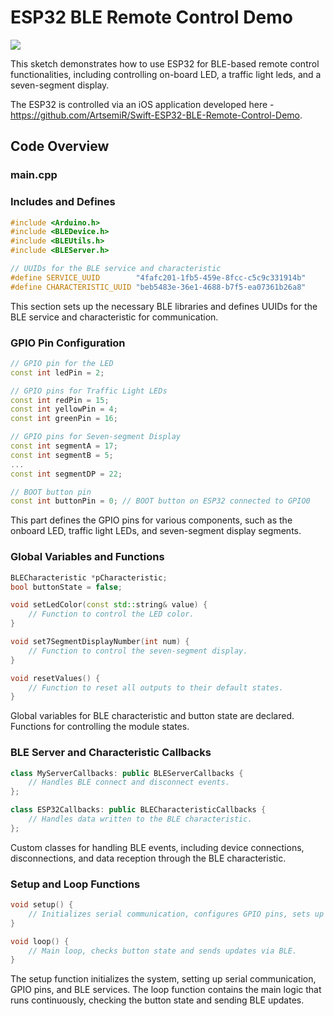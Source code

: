 # ESP32 BLE Remote Control Demo
![](Demo-960-720-12.gif)

This sketch demonstrates how to use ESP32 for BLE-based remote control functionalities, including controlling on-board LED, a traffic light leds, and a seven-segment display.

The ESP32 is controlled via an iOS application developed here - https://github.com/ArtsemiR/Swift-ESP32-BLE-Remote-Control-Demo.

## Code Overview

### main.cpp
### Includes and Defines

```cpp
#include <Arduino.h>
#include <BLEDevice.h>
#include <BLEUtils.h>
#include <BLEServer.h>

// UUIDs for the BLE service and characteristic
#define SERVICE_UUID        "4fafc201-1fb5-459e-8fcc-c5c9c331914b"
#define CHARACTERISTIC_UUID "beb5483e-36e1-4688-b7f5-ea07361b26a8"
```
This section sets up the necessary BLE libraries and defines UUIDs for the BLE service and characteristic for communication.

### GPIO Pin Configuration
```cpp
// GPIO pin for the LED
const int ledPin = 2; 

// GPIO pins for Traffic Light LEDs
const int redPin = 15; 
const int yellowPin = 4;
const int greenPin = 16;

// GPIO pins for Seven-segment Display
const int segmentA = 17; 
const int segmentB = 5;
...
const int segmentDP = 22;

// BOOT button pin
const int buttonPin = 0; // BOOT button on ESP32 connected to GPIO0
```
This part defines the GPIO pins for various components, such as the onboard LED, traffic light LEDs, and seven-segment display segments.

### Global Variables and Functions
```cpp
BLECharacteristic *pCharacteristic;
bool buttonState = false;

void setLedColor(const std::string& value) {
    // Function to control the LED color.
}

void set7SegmentDisplayNumber(int num) {
    // Function to control the seven-segment display.
}

void resetValues() {
    // Function to reset all outputs to their default states.
}
```
Global variables for BLE characteristic and button state are declared. Functions for controlling the module states.

### BLE Server and Characteristic Callbacks
```cpp
class MyServerCallbacks: public BLEServerCallbacks {
    // Handles BLE connect and disconnect events.
};

class ESP32Callbacks: public BLECharacteristicCallbacks {
    // Handles data written to the BLE characteristic.
};
```
Custom classes for handling BLE events, including device connections, disconnections, and data reception through the BLE characteristic.

### Setup and Loop Functions
```cpp
void setup() {
    // Initializes serial communication, configures GPIO pins, sets up BLE.
}

void loop() {
    // Main loop, checks button state and sends updates via BLE.
}
```
The setup function initializes the system, setting up serial communication, GPIO pins, and BLE services. The loop function contains the main logic that runs continuously, checking the button state and sending BLE updates.
